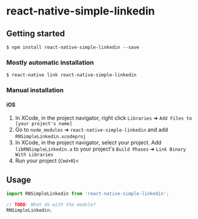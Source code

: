 
# react-native-simple-linkedin

## Getting started

`$ npm install react-native-simple-linkedin --save`

### Mostly automatic installation

`$ react-native link react-native-simple-linkedin`

### Manual installation


#### iOS

1. In XCode, in the project navigator, right click `Libraries` ➜ `Add Files to [your project's name]`
2. Go to `node_modules` ➜ `react-native-simple-linkedin` and add `RNSimpleLinkedin.xcodeproj`
3. In XCode, in the project navigator, select your project. Add `libRNSimpleLinkedin.a` to your project's `Build Phases` ➜ `Link Binary With Libraries`
4. Run your project (`Cmd+R`)<


## Usage
```javascript
import RNSimpleLinkedin from 'react-native-simple-linkedin';

// TODO: What do with the module?
RNSimpleLinkedin;
```
  